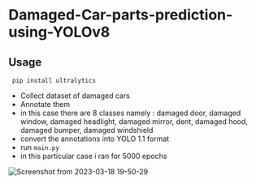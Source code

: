 # Damaged-Car-parts-prediction-using-YOLOv8

## Usage

``` pip install ultralytics```

* Collect dataset of damaged cars
* Annotate them
* in this case there are 8 classes namely : damaged door, damaged window, damaged headlight, damaged mirror, dent, damaged hood, damaged bumper, damaged windshield
* convert the annotations into YOLO 1.1 format
* run ```main.py```
* in this particular case i ran for 5000 epochs



![Screenshot from 2023-03-18 19-50-29](https://user-images.githubusercontent.com/17148269/226126564-145ebe9f-e276-44f9-b4cd-023843aafd1a.png)
